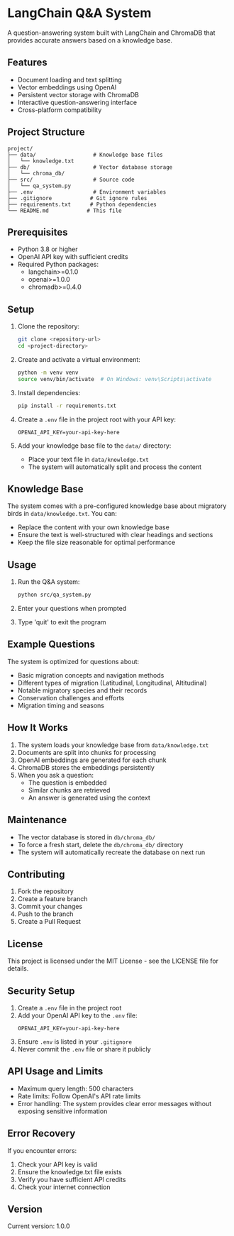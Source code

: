 # LangChain Q&A System

A question-answering system built with LangChain and ChromaDB that provides accurate answers based on a knowledge base.

## Features

- Document loading and text splitting
- Vector embeddings using OpenAI
- Persistent vector storage with ChromaDB
- Interactive question-answering interface
- Cross-platform compatibility

## Project Structure

```
project/
├── data/                  # Knowledge base files
│   └── knowledge.txt
├── db/                    # Vector database storage
│   └── chroma_db/
├── src/                   # Source code
│   └── qa_system.py
├── .env                   # Environment variables
├── .gitignore            # Git ignore rules
├── requirements.txt      # Python dependencies
└── README.md            # This file
```

## Prerequisites

- Python 3.8 or higher
- OpenAI API key with sufficient credits
- Required Python packages:
  - langchain>=0.1.0
  - openai>=1.0.0
  - chromadb>=0.4.0

## Setup

1. Clone the repository:
   ```bash
   git clone <repository-url>
   cd <project-directory>
   ```

2. Create and activate a virtual environment:
   ```bash
   python -m venv venv
   source venv/bin/activate  # On Windows: venv\Scripts\activate
   ```

3. Install dependencies:
   ```bash
   pip install -r requirements.txt
   ```

4. Create a `.env` file in the project root with your API key:
   ```
   OPENAI_API_KEY=your-api-key-here
   ```

5. Add your knowledge base file to the `data/` directory:
   - Place your text file in `data/knowledge.txt`
   - The system will automatically split and process the content

## Knowledge Base

The system comes with a pre-configured knowledge base about migratory birds in `data/knowledge.txt`. You can:
- Replace the content with your own knowledge base
- Ensure the text is well-structured with clear headings and sections
- Keep the file size reasonable for optimal performance

## Usage

1. Run the Q&A system:
   ```bash
   python src/qa_system.py
   ```

2. Enter your questions when prompted
3. Type 'quit' to exit the program

## Example Questions

The system is optimized for questions about:
- Basic migration concepts and navigation methods
- Different types of migration (Latitudinal, Longitudinal, Altitudinal)
- Notable migratory species and their records
- Conservation challenges and efforts
- Migration timing and seasons

## How It Works

1. The system loads your knowledge base from `data/knowledge.txt`
2. Documents are split into chunks for processing
3. OpenAI embeddings are generated for each chunk
4. ChromaDB stores the embeddings persistently
5. When you ask a question:
   - The question is embedded
   - Similar chunks are retrieved
   - An answer is generated using the context

## Maintenance

- The vector database is stored in `db/chroma_db/`
- To force a fresh start, delete the `db/chroma_db/` directory
- The system will automatically recreate the database on next run

## Contributing

1. Fork the repository
2. Create a feature branch
3. Commit your changes
4. Push to the branch
5. Create a Pull Request

## License

This project is licensed under the MIT License - see the LICENSE file for details.

## Security Setup

1. Create a `.env` file in the project root
2. Add your OpenAI API key to the `.env` file:
   ```
   OPENAI_API_KEY=your-api-key-here
   ```
3. Ensure `.env` is listed in your `.gitignore`
4. Never commit the `.env` file or share it publicly

## API Usage and Limits

- Maximum query length: 500 characters
- Rate limits: Follow OpenAI's API rate limits
- Error handling: The system provides clear error messages without exposing sensitive information

## Error Recovery

If you encounter errors:
1. Check your API key is valid
2. Ensure the knowledge.txt file exists
3. Verify you have sufficient API credits
4. Check your internet connection

## Version

Current version: 1.0.0 